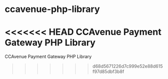 # ccavenue-php-library
<<<<<<< HEAD
CCAvenue Payment Gateway PHP Library
=======
CCAvenue Payment Gateway PHP Library
>>>>>>> d68d5671226d7c999e52e88d615f97d85dbf3b8f
